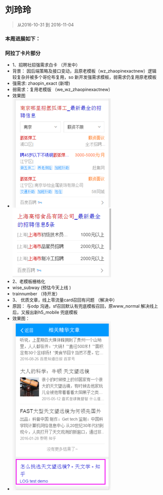 # 刘玲玲

> 从2016-10-31 到 2016-11-04

### 本周进展如下： 

###  阿拉丁卡片部分
* 1、招聘社招强需求白卡 （开发中）
* 背景： 因后端策略及接口变动，且原老模板（wz_zhaopinexactnew）逻辑较复杂并被多个哥伦布复用，so 新开发强需求模板，弱需求仍复用原老模板
* 强需求: zhaopin_exact (新增)
* 弱需求：复用老模版 （we_wz_zhaopinexactnew）
* 效果图
* <img src="../2016-09-30/img/v_liulingling/qiang.png" width="320"> <img src="../2016-09-30/img/v_liulingling/ruo.png" width="320"> 
* 2、老模板栅格化
*   wise_subway (预估今天上线 )
*   trainnumber （待开发）
* 3、 优质文章，线上零流量card召回有问题 （解决中）
*   原因： 与odp 沟通，sf召回默认有兜底模板召回，原www_normal 解决线上后，又报出新h5_mobile 兜底模板
*   效果图：
*   <img src="../2016-09-30/img/v_liulingling/mip.png" width="320"> 


